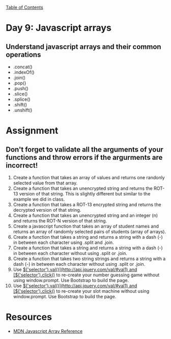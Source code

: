 [Table of Contents](/README.md)

# Day 9: Javascript arrays

## Understand javascript arrays and their common operations
- .concat()
- .indexOf()
- .join()
- .pop()
- .push()
- .slice()
- .splice()
- .shift()
- .unshift()

# Assignment
## Don't forget to validate all the arguments of your functions and throw errors if the argurments are incorrect!
1. Create a function that takes an array of values and returns one randonly selected value from that array.
2. Create a function that takes an unencrypted string and returns the ROT-13 version of that string. This is slightly different but similar to the example we did in class.
3. Create a function that takes a ROT-13 encrypted string and returns the decrypted version of that string.
4. Create a function that takes an unencrypted string and an integer (n) and returns the ROT-N version of that string.
5. Create a javascript function that takes an array of student names and returns an array of randomly selected pairs of students (array of arrays).
6. Create a function that takes a string and returns a string with a dash (-) in between each character using .split and .join.
7. Create a function that takes a string and returns a string with a dash (-) in between each character without using .split or .join.
7. Create a function that takes two string strings and returns a string with a dash (-) in between each character without using .split or .join.
8. Use [$('selector').val()](http://api.jquery.com/val/#val1) and [$('selector').click()](http://api.jquery.com/click/#click-handler) to re-create your number guessing game without using window.prompt. Use Bootstrap to build the page.
9. Use [$('selector').val()](http://api.jquery.com/val/#val1) and [$('selector').click()](http://api.jquery.com/click/#click-handler) to re-create your slot machine without using window.prompt. Use Bootstrap to build the page.




# Resources
- [MDN Javascript Array Reference](https://developer.mozilla.org/en-US/docs/Web/JavaScript/Reference/Global_Objects/Array)